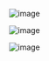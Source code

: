 ![image](https://github.com/AlexisRodriguez4207/TechPRO/assets/76824745/f6fe6716-9524-4e1e-9de0-6b91149e3e43)

![image](https://github.com/AlexisRodriguez4207/TechPRO/assets/76824745/90456539-d8bd-4099-b0ca-d44faeb6a67d)

![image](https://github.com/AlexisRodriguez4207/TechPRO/assets/76824745/1ecc3860-d05a-40c1-99ec-f7a43ea35725)
